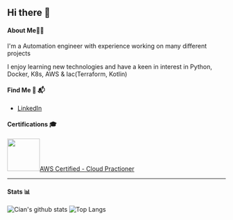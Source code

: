 ## Hi there 👋

#### About Me👨‍💻

I'm a Automation engineer with experience working on many different projects

I enjoy learning new technologies and have a keen in interest in Python, Docker, K8s, AWS & Iac(Terraform, Kotlin)

#### Find Me 💼 📬

- <a href="https://www.linkedin.com/in/ciansheehy//">LinkedIn</a>

#### Certifications 🎓

<a href="https://www.youracclaim.com/badges/76073b7e-55db-4b85-b049-eb4e0d1fe749"><img width="75" height="75" src="https://images.credly.com/size/340x340/images/68468004-5a85-4f3b-bc58-590773979486/AWS-CloudPractitioner-2020.png">AWS Certified - Cloud Practioner</a>

---

#### Stats 📊

![Cian's github stats](https://github-readme-stats.vercel.app/api?username=cian-sheehy&show_icons=true&count_private=true&hide=stars,prs,contribs,issues&include_all_commits=true&theme=buefy)
![Top Langs](https://github-readme-stats.vercel.app/api/top-langs/?username=cian-sheehy&layout=compact)
